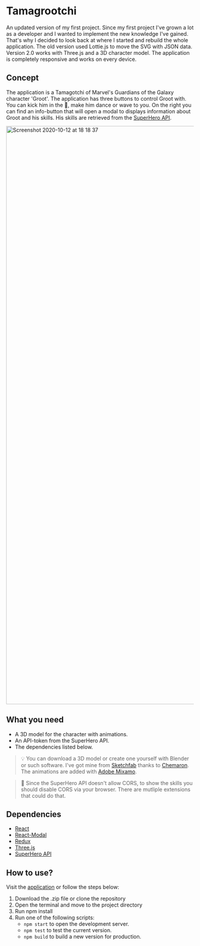 # Tamagrootchi

An updated version of my first project. Since my first project I've grown a lot as a developer and I wanted to implement the new knowledge I've gained. That's why I decided to look back at where I started and rebuild the whole application. The old version used Lottie.js to move the SVG with JSON data. Version 2.0 works with Three.js and a 3D character model. The application is completely responsive and works on every device.

## Concept

The application is a Tamagotchi of Marvel's Guardians of the Galaxy character 'Groot'. The application has three buttons to control Groot with. You can kick him in the 🥜, make him dance or wave to you. On the right you can find an info-button that will open a modal to displays information about Groot and his skills. His skills are retrieved from the [SuperHero API](https://superheroapi.com/index.html).

<img width="1552" alt="Screenshot 2020-10-12 at 18 18 37" src="https://user-images.githubusercontent.com/25977763/95768971-6cde7980-0cb7-11eb-8cf0-22f51ce3e1db.png">

## What you need
* A 3D model for the character with animations.
* An API-token from the SuperHero API.
* The dependencies listed below.
>💡 You can download a 3D model or create one yourself with Blender or such software. I've got mine from [Sketchfab](https://sketchfab.com/3d-models/groot-7e69fddb8e6d4955827bfbcbaf2e83b8) thanks to [Chemaron](https://sketchfab.com/chemaron). The animations are added with [Adobe Mixamo](https://www.mixamo.com/).

>🚨 Since the SuperHero API doesn't allow CORS, to show the skills you should disable CORS via your browser. There are mutliple extensions that could do that.

## Dependencies

- [React](https://reactjs.org/)
- [React-Modal](https://github.com/reactjs/react-modal)
- [Redux](https://redux.js.org/)
- [Three.js](https://github.com/mrdoob/three.js/)
- [SuperHero API](https://superheroapi.com/index.html)

## How to use?

Visit the [application](https://marvinmichel.github.io/tamagrootchi/) or follow the steps below:

1. Download the .zip file or clone the repository
2. Open the terminal and move to the project directory
3. Run npm install
4. Run one of the following scripts:
    * `npm start` to open the development server.
    * `npm test` to test the current version.
    * `npm build` to build a new version for production.
